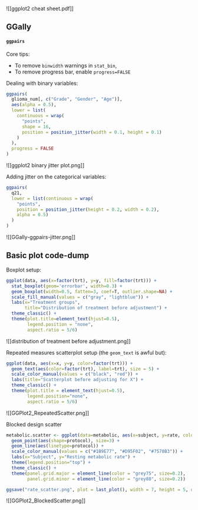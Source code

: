 

![[ggplot2 cheat sheet.pdf]]

## GGally
#### `ggpairs`
Core tips:
- To remove `binwidth` warnings in `stat_bin`, 
- To remove progress bar, enable `progress=FALSE`

Dealing with binary variables:
```r
ggpairs(
  glioma_num[, c("Grade", "Gender", "Age")],
  aes(alpha = 0.5),
  lower = list(
    continuous = wrap(
      "points", 
      shape = 16, 
      position = position_jitter(width = 0.1, height = 0.1)
    )
  ),
  progress = FALSE
)
```
![[ggplot2 binary jitter plot.png]]

Adding jitter on the categorical variables:
```r
ggpairs(
  q21,
  lower = list(continuous = wrap(
    "points", 
    position = position_jitter(height = 0.2, width = 0.2),
    alpha = 0.5)
  )
)
```
![[GGally-ggpairs-jitter.png]]

## Basic plot code-dump
Boxplot setup:
```r
ggplot(data, aes(x=factor(trt), y=y, fill=factor(trt))) + 
  stat_boxplot(geom='errorbar', width=0.3) + 
  geom_boxplot(width=0.5, fatten=3, coef=T, outlier.shape=NA) + 
  scale_fill_manual(values = c("gray", "lightblue")) + 
  labs(x="Treatment groups", 
       title="Distribution of treatment before adjustment") + 
  theme_classic() + 
  theme(plot.title=element_text(hjust=0.5), 
        legend.position = "none", 
        aspect.ratio = 5/6)
```
![[distribution of treatment before adjustment.png]]

Repeated measures scatterplot setup (the `geom_text` is awful but):
```r
ggplot(data, aes(x=x, y=y, color=factor(trt))) + 
  geom_text(aes(color=factor(trt), label=trt), size = 5) +
  scale_color_manual(values = c("black", "red")) + 
  labs(title="Scatterplot before adjusting for X") + 
  theme_classic() + 
  theme(plot.title = element_text(hjust=0.5), 
        legend.position="none", 
        aspect.ratio = 5/6)
```
![[GGPlot2_RepeatedScatter.png]]

Blocked design scatter
```r
metabolic.scatter <- ggplot(data=metabolic, aes(x=subject, y=rate, color=protocol)) +
  geom_point(aes(shape=protocol), size=3) + 
  geom_line(aes(linetype=protocol)) + 
  scale_color_manual(values = c("#1B9E77", "#D95F02", "#7570B3")) + 
  labs(x="Subject", y="Resting metabolic rate") + 
  theme(legend.position="top") + 
  theme_classic() + 
  theme(panel.grid.major = element_line(color = "grey75", size=0.2), 
        panel.grid.minor = element_line(color = "grey80", size=0.2))

ggsave("rate_scatter.png", plot = last_plot(), width = 7, height = 5, dpi = 300)
```
![[GGPlot2_BlockedScatter.png]]


